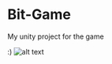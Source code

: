 # Bit-Game
My unity project for the game 

:)
![alt text](https://imgur.com/a/By71y62)
<blockquote class="imgur-embed-pub" lang="en" data-id="a/By71y62"><a href="//imgur.com/a/By71y62"></a></blockquote><script async src="//s.imgur.com/min/embed.js" charset="utf-8"></script>

